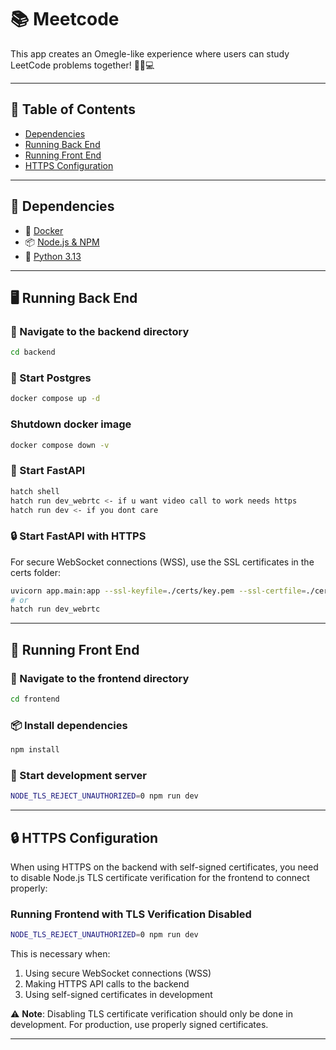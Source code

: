 # 📚 Meetcode

This app creates an Omegle-like experience where users can study LeetCode problems together! 👯‍♂️💻

---

## 📑 Table of Contents
- [Dependencies](#-dependencies)
- [Running Back End](#-running-back-end)
- [Running Front End](#-running-front-end)
- [HTTPS Configuration](#-https-configuration)

---

## 🔧 Dependencies

- 🐳 [Docker](https://www.docker.com/products/docker-desktop/)
- 📦 [Node.js & NPM](https://nodejs.org/)
- 🐍 [Python 3.13](https://www.python.org/downloads/)

---

## 🖥️ Running Back End

### 📁 Navigate to the backend directory

```bash
cd backend
```

### 🐘 Start Postgres

```bash
docker compose up -d
```

### Shutdown docker image

```bash
docker compose down -v
```

### 🚀 Start FastAPI

```bash
hatch shell
hatch run dev_webrtc <- if u want video call to work needs https
hatch run dev <- if you dont care
```

### 🔒 Start FastAPI with HTTPS

For secure WebSocket connections (WSS), use the SSL certificates in the certs folder:

```bash
uvicorn app.main:app --ssl-keyfile=./certs/key.pem --ssl-certfile=./certs/cert.pem --host 0.0.0.0 --port 8000
# or
hatch run dev_webrtc
```

---

## 🎨 Running Front End

### 📁 Navigate to the frontend directory

```bash
cd frontend
```

### 📦 Install dependencies

```bash
npm install
```

### 🧪 Start development server

```bash
NODE_TLS_REJECT_UNAUTHORIZED=0 npm run dev
```

---

## 🔒 HTTPS Configuration

When using HTTPS on the backend with self-signed certificates, you need to disable Node.js TLS certificate verification for the frontend to connect properly:

### Running Frontend with TLS Verification Disabled

```bash
NODE_TLS_REJECT_UNAUTHORIZED=0 npm run dev
```

This is necessary when:
1. Using secure WebSocket connections (WSS)
2. Making HTTPS API calls to the backend
3. Using self-signed certificates in development

⚠️ **Note**: Disabling TLS certificate verification should only be done in development. For production, use properly signed certificates.

---
